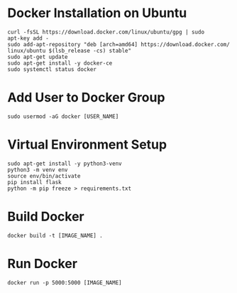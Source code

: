 # **Docker Installation on Ubuntu**
```console
curl -fsSL https://download.docker.com/linux/ubuntu/gpg | sudo 
apt-key add -
sudo add-apt-repository "deb [arch=amd64] https://download.docker.com/
linux/ubuntu $(lsb_release -cs) stable"
sudo apt-get update
sudo apt-get install -y docker-ce
sudo systemctl status docker
```

# **Add User to Docker Group**
```console
sudo usermod -aG docker [USER_NAME]
```

# **Virtual Environment Setup**
```console
sudo apt-get install -y python3-venv
python3 -m venv env
source env/bin/activate
pip install flask
python -m pip freeze > requirements.txt
```

# **Build Docker**
```console
docker build -t [IMAGE_NAME] .
```

# **Run Docker**
```console
docker run -p 5000:5000 [IMAGE_NAME]
```